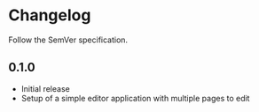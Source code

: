 # Changelog

Follow the SemVer specification.

## 0.1.0

- Initial release
- Setup of a simple editor application with multiple pages to edit

